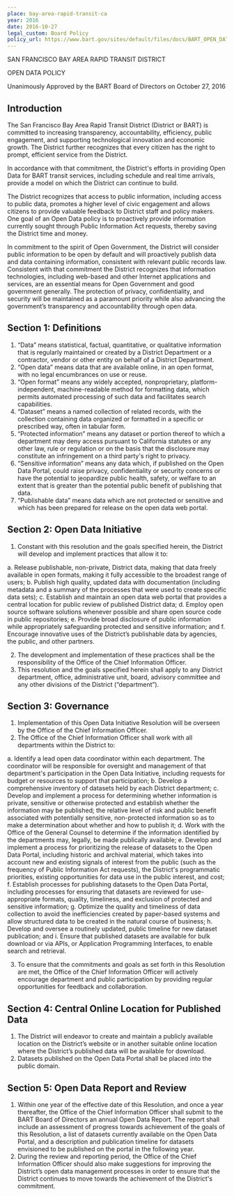 ```yaml
---
place: bay-area-rapid-transit-ca
year: 2016
date: 2016-10-27
legal_custom: Board Policy
policy_url: https://www.bart.gov/sites/default/files/docs/BART_OPEN_DATA_POLICY_FINAL.pdf
---
```


SAN FRANCISCO BAY AREA RAPID TRANSIT DISTRICT

OPEN DATA POLICY

Unanimously Approved by the BART Board of Directors on October 27, 2016

## Introduction

The San Francisco Bay Area Rapid Transit District (District or BART) is committed to increasing transparency, accountability, efficiency, public engagement, and supporting technological innovation and economic growth. The District further recognizes that every citizen has the right to prompt, efficient service from the District.

In accordance with that commitment, the District's efforts in providing Open Data for BART transit services, including schedule and real time arrivals, provide a model on which the District can continue to build.

The District recognizes that access to public information, including access to public data, promotes a higher level of civic engagement and allows citizens to provide valuable feedback to District staff and policy makers. One goal of an Open Data policy is to proactively provide information currently sought through Public Information Act requests, thereby saving the District time and money.

In commitment to the spirit of Open Government, the District will consider public information to be open by default and will proactively publish data and data containing information, consistent with relevant public records law. Consistent with that commitment the District recognizes that information technologies, including web-based and other Internet applications and services, are an essential means for Open Government and good government generally. The protection of privacy, confidentiality, and security will be maintained as a paramount priority while also advancing the government’s transparency and accountability through open data.

## Section 1: Definitions

1. “Data” means statistical, factual, quantitative, or qualitative information that is regularly maintained or created by a District Department or a contractor, vendor or other entity on behalf of a District Department.
2. “Open data” means data that are available online, in an open format, with no legal encumbrances on use or reuse.
3. “Open format” means any widely accepted, nonproprietary, platform-independent, machine-readable method for formatting data, which permits automated processing of such data and facilitates search capabilities.
4. “Dataset” means a named collection of related records, with the collection containing data organized or formatted in a specific or prescribed way, often in tabular form.
5. “Protected information” means any dataset or portion thereof to which a department may deny access pursuant to California statutes or any other law, rule or regulation or on the basis that the disclosure may constitute an infringement on a third party's right to privacy.
6. “Sensitive information” means any data which, if published on the Open Data Portal, could raise privacy, confidentiality or security concerns or have the potential to jeopardize public health, safety, or welfare to an extent that is greater than the potential public benefit of publishing that data.
7. “Publishable data” means data which are not protected or sensitive and which has been prepared for release on the open data web portal.

## Section 2: Open Data Initiative

1. Constant with this resolution and the goals specified herein, the District will develop and implement practices that allow it to:

a. Release publishable, non-private, District data, making that data freely available in open formats, making it fully accessible to the broadest range of users;
b. Publish high quality, updated data with documentation (including metadata and a summary of the processes that were used to create specific data sets);
c. Establish and maintain an open data web portal that provides a central location for public review of published District data;
d. Employ open source software solutions whenever possible and share open source code in public repositories;
e. Provide broad disclosure of public information while appropriately safeguarding protected and sensitive information; and
f. Encourage innovative uses of the District’s publishable data by agencies, the public, and other partners.

2. The development and implementation of these practices shall be the responsibility of the Office of the Chief Information Officer.
3. This resolution and the goals specified herein shall apply to any District department, office, administrative unit, board, advisory committee and any other divisions of the District (“department”).

## Section 3: Governance

1. Implementation of this Open Data Initiative Resolution will be overseen by the Office of the Chief Information Officer.
2. The Office of the Chief Information Officer shall work with all departments within the District to:

a. Identify a lead open data coordinator within each department. The coordinator will be responsible for oversight and management of that department's participation in the Open Data Initiative, including requests for budget or resources to support that participation;
b. Develop a comprehensive inventory of datasets held by each District department;
c. Develop and implement a process for determining whether information is private, sensitive or otherwise protected and establish whether the information may be published; the relative level of risk and public benefit associated with potentially sensitive, non-protected information so as to make a determination about whether and how to publish it;
d. Work with the Office of the General Counsel to determine if the information identified by the departments may, legally, be made publically available;
e. Develop and implement a process for prioritizing the release of datasets to the Open Data Portal, including historic and archival material, which takes into account new and existing signals of interest from the public (such as the frequency of Public Information Act requests), the District's programmatic priorities, existing opportunities for data use in the public interest, and cost;
f. Establish processes for publishing datasets to the Open Data Portal, including processes for ensuring that datasets are reviewed for use-appropriate formats, quality, timeliness, and exclusion of protected and sensitive information;
g. Optimize the quality and timeliness of data collection to avoid the inefficiencies created by paper-based systems and allow structured data to be created in the natural course of business;
h. Develop and oversee a routinely updated, public timeline for new dataset publication; and
i. Ensure that published datasets are available for bulk download or via APIs, or Application Programming Interfaces, to enable search and retrieval.

3. To ensure that the commitments and goals as set forth in this Resolution are met, the Office of the Chief Information Officer will actively encourage department and public participation by providing regular opportunities for feedback and collaboration.

## Section 4: Central Online Location for Published Data

1. The District will endeavor to create and maintain a publicly available location on the District’s website or in another suitable online location where the District’s published data will be available for download.
2. Datasets published on the Open Data Portal shall be placed into the public domain.

## Section 5: Open Data Report and Review

1. Within one year of the effective date of this Resolution, and once a year thereafter, the Office of the Chief Information Officer shall submit to the BART Board of Directors an annual Open Data Report. The report shall include an assessment of progress towards achievement of the goals of this Resolution, a list of datasets currently available on the Open Data Portal, and a description and publication timeline for datasets envisioned to be published on the portal in the following year.
2. During the review and reporting period, the Office of the Chief Information Officer should also make suggestions for improving the District’s open data management processes in order to ensure that the District continues to move towards the achievement of the District's commitment.
